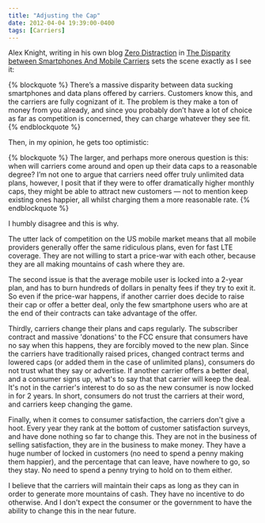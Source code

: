 ```yaml
---
title: "Adjusting the Cap"
date: 2012-04-04 19:39:00-0400
tags: [Carriers]
---
```


Alex Knight, writing in his own blog [Zero Distraction](http://zerodistraction.com/) in [The Disparity between Smartphones And Mobile Carriers](http://zerodistraction.com/blog/2012/4/3/the-disparity-between-smartphones-and-mobile-carriers.html) sets the scene exactly as I see it:

{% blockquote %}
There’s a massive disparity between data sucking smartphones and data plans offered by carriers. Customers know this, and the carriers are fully cognizant of it. The problem is they make a ton of money from you already, and since you probably don’t have a lot of choice as far as competition is concerned, they can charge whatever they see fit.
{% endblockquote %} 

Then, in my opinion, he gets too optimistic:

{% blockquote %}
The larger, and perhaps more onerous question is this: when will carriers come around and open up their data caps to a reasonable degree? I’m not one to argue that carriers need offer truly unlimited data plans, however, I posit that if they were to offer dramatically higher monthly caps, they might be able to attract new customers — not to mention keep existing ones happier, all whilst charging them a more reasonable rate.
{% endblockquote %}

I humbly disagree and this is why.

The utter lack of competition on the US mobile market means that all mobile providers generally offer the same ridiculous plans, even for fast LTE coverage. They are not willing to start a price-war with each other, because they are all making mountains of cash where they are.

The second issue is that the average mobile user is locked into a 2-year plan, and has to burn hundreds of dollars in penalty fees if they try to exit it. So even if the price-war happens, if another carrier does decide to raise their cap or offer a better deal, only the few smartphone users who are at the end of their contracts can take advantage of the offer.

Thirdly, carriers change their plans and caps regularly. The subscriber contract and massive 'donations' to the FCC ensure that consumers have no say when this happens, they are forcibly moved to the new plan. Since the carriers have traditionally raised prices, changed contract terms and lowered caps (or added them in the case of unlimited plans), consumers do not trust what they say or advertise. If another carrier offers a better deal, and a consumer signs up, what's to say that that carrier will keep the deal. It's not in the carrier's interest to do so as the new consumer is now locked in for 2 years. In short, consumers do not trust the carriers at their word, and carriers keep changing the game.

Finally, when it comes to consumer satisfaction, the carriers don't give a hoot. Every year they rank at the bottom of customer satisfaction surveys, and have done nothing so far to change this. They are not in the business of selling satisfaction, they are in the business to make money. They have a huge number of locked in customers (no need to spend a penny making them happier), and the percentage that can leave, have nowhere to go, so they stay. No need to spend a penny trying to hold on to them either.

I believe that the carriers will maintain their caps as long as they can in order to generate more mountains of cash. They have no incentive to do otherwise. And I don't expect the consumer or the government to have the ability to change this in the near future.
